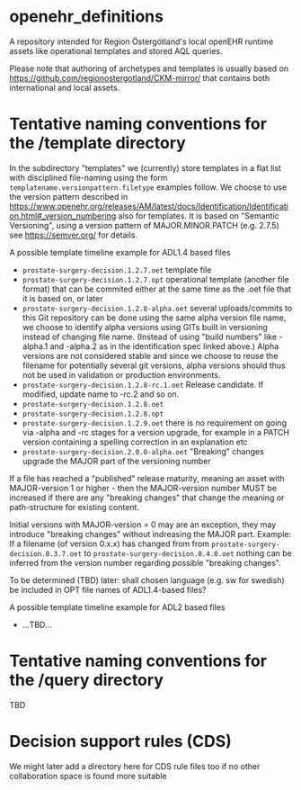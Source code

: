 # openehr_definitions
A repository intended for Region Östergötland's local openEHR runtime assets like operational templates and stored AQL queries.

Please note that authoring of archetypes and templates is usually based on https://github.com/regionostergotland/CKM-mirror/ that contains both international and local assets.

# Tentative naming conventions for the /template directory
In the subdirectory "templates" we (currently) store templates in a flat list with disciplined file-naming using the form `templatename.versionpattern.filetype` examples follow. We choose to use the version pattern described in https://www.openehr.org/releases/AM/latest/docs/Identification/Identification.html#_version_numbering also for templates. 
It is based on "Semantic Versioning", using a version pattern of MAJOR.MINOR.PATCH (e.g. 2.7.5) see https://semver.org/ for details.

A possible template timeline example for ADL1.4 based files
* `prostate-surgery-decision.1.2.7.oet` template file
* `prostate-surgery-decision.1.2.7.opt` operational template (another file format) that can be commited either at the same time as the .oet file that it is based on, or later
* `prostate-surgery-decision.1.2.8-alpha.oet` several uploads/commits to this Git repository can be done using the same alpha version file name, we choose to identify alpha versions using GITs built in versioning instead of changing file name. (Instead of using "build numbers" like -alpha.1 and -alpha.2 as in the identification spec linked above.) Alpha versions are not considered stable and since we choose to reuse the filename for potentially several git versions, alpha versions should thus not be used in validation or production environments.
* `prostate-surgery-decision.1.2.8-rc.1.oet` Release candidate. If modified, update name to -rc.2 and so on.
* `prostate-surgery-decision.1.2.8.oet` 
* `prostate-surgery-decision.1.2.8.opt`
* `prostate-surgery-decision.1.2.9.oet` there is no requirement on going via -alpha and -rc stages for a version upgrade, for example in a PATCH version containing a spelling correction in an explanation etc
* `prostate-surgery-decision.2.0.0-alpha.oet` "Breaking" changes upgrade the MAJOR part of the versioning number

If a file has reached a "published" release maturity, meaning an asset with MAJOR-version 1 or higher - then the MAJOR-version number MUST be increased if there are any "breaking changes" that change the meaning or path-structure for existing content. 

Initial versions with MAJOR-version = 0 may are an exception, they may introduce "breaking changes" without indreasing the MAJOR part. Example: If a filename (of version 0.x.x) has changed from from `prostate-surgery-decision.0.3.7.oet` to `prostate-surgery-decision.0.4.0.oet` nothing can be inferred from the version number regarding possible "breaking changes".

To be determined (TBD) later: shall chosen language (e.g. sw for swedish) be included in OPT file names of ADL1.4-based files?

A possible template timeline example  for ADL2 based files
* ...TBD...

# Tentative naming conventions for the /query directory
TBD

# Decision support rules (CDS)
We might later add a directory here for CDS rule files too if no other collaboration space is found more suitable
